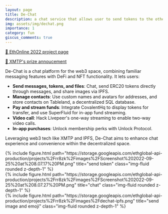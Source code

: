```yaml
---
layout: page
title: De-Chat
description: a chat service that allows user to send tokens to the other party
img: assets/img/dechat.png
importance: 1
category: fun
giscus_comments: true
---
```


[🔗 EthOnline 2022 project page](https://ethglobal.com/showcase/de-chat-rr8zk)

[🔗 XMTP's prize annoucement](https://xmtp.org/blog/ethonline-2022-wrap-up)

De-Chat is a chat platform for the web3 space, combining familiar messaging features with DeFi and NFT functionality. It lets users:

- **Send messages, tokens, and files**: Chat, send ERC20 tokens directly through messages, and share images via IPFS.
- **Manage contacts**: Use custom names and avatars for addresses, and store contacts on Tableland, a decentralized SQL database.
- **Pay and stream funds**: Integrate CovalentHq to display tokens for transfer, and use SuperFluid for in-app fund streaming.
- **Video call**: Hack Livepeer's one-way streaming to enable two-way video calls.
- **In-app purchases**: Unlock membership perks with Unlock Protocol.

Leveraging web3 tech like XMTP and IPFS, De-Chat aims to enhance chat experience and convenience within the decentralized space.

<div class="row">
    <div class="col-sm mt-3 mt-md-0">
        {% include figure.html path="https://storage.googleapis.com/ethglobal-api-production/projects%2Frr8zk%2Fimages%2FScreenshot%202022-09-25%20at%208.07.17%20PM.png" title="send token" class="img-fluid rounded z-depth-1" %}
    </div>
    <div class="col-sm mt-3 mt-md-0">
        {% include figure.html path="https://storage.googleapis.com/ethglobal-api-production/projects%2Frr8zk%2Fimages%2FScreenshot%202022-09-25%20at%208.07.27%20PM.png" title="chat" class="img-fluid rounded z-depth-1" %}
    </div>
    <div class="col-sm mt-3 mt-md-0">
        {% include figure.html path="https://storage.googleapis.com/ethglobal-api-production/projects%2Frr8zk%2Fimages%2Fdechat-ipfs.png" title="send image and emoji" class="img-fluid rounded z-depth-1" %}
    </div>
</div>
